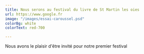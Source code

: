 ```yaml
---
title: Nous serons au festival du livre de St Martin les oies
url: https://www.google.fr
image: "/images/essai-caroussel.psd"
colorBg: white
colorText: red-700

---
```

Nous avons le plaisir d'être invité pour notre premier festival